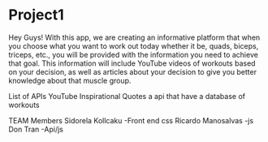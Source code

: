 # Project1



Hey Guys! 
With this app, we are creating an informative platform that when you choose what you want to work out today whether it be, quads, biceps, triceps, etc., you will be provided with the information you need to achieve that goal. This information will include YouTube videos of workouts based on your decision, as well as articles about your decision to give you better knowledge about that muscle group. 




List of APIs 
YouTube 
Inspirational Quotes 
a api that have a database of workouts 



TEAM Members
Sidorela Kollcaku
-Front end css
Ricardo Manosalvas
-js
Don Tran
-Api/js



